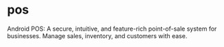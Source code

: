# pos
Android POS: A secure, intuitive, and feature-rich point-of-sale system for businesses. Manage sales, inventory, and customers with ease.
